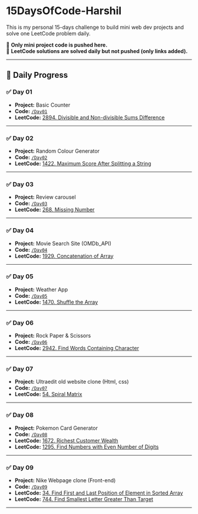 # 15DaysOfCode-Harshil

This is my personal 15-days challenge to build mini web dev projects and solve one LeetCode problem daily.

📌 **Only mini project code is pushed here.**  
🧠 **LeetCode solutions are solved daily but not pushed (only links added).**

---

## 📅 Daily Progress

### ✅ Day 01  
-  **Project:** Basic Counter
-  **Code:** [`/Day01`](./Day01) 
-  **LeetCode:** [2894. Divisible and Non-divisible Sums Difference]( https://leetcode.com/problems/divisible-and-non-divisible-sums-difference/description/)

---

### ✅ Day 02  
-  **Project:** Random Colour Generator 
-  **Code:** [`/Day02`](./Day02) 
-  **LeetCode:** [1422. Maximum Score After Splitting a String]( https://leetcode.com/problems/maximum-score-after-splitting-a-string/description/)

---

### ✅ Day 03  
-  **Project:** Review carousel 
-  **Code:** [`/Day03`](./Day03) 
-  **LeetCode:** [268. Missing Number]( https://leetcode.com/problems/missing-number/description/)

---

### ✅ Day 04  
-  **Project:** Movie Search Site (OMDb_API) 
-  **Code:** [`/Day04`](./Day04) 
-  **LeetCode:** [1929. Concatenation of Array]( https://leetcode.com/problems/concatenation-of-array/description/)

---

### ✅ Day 05  
-  **Project:** Weather App 
-  **Code:** [`/Day05`](./Day05) 
-  **LeetCode:** [1470. Shuffle the Array]( https://leetcode.com/problems/shuffle-the-array/description/)

---

### ✅ Day 06  
-  **Project:** Rock Paper & Scissors 
-  **Code:** [`/Day06`](./Day06) 
-  **LeetCode:** [2942. Find Words Containing Character](https://leetcode.com/problems/find-words-containing-character/description/)

---

### ✅ Day 07  
-  **Project:** Ultraedit old website clone (Html, css) 
-  **Code:** [`/Day07`](./Day07) 
-  **LeetCode:** [54. Spiral Matrix](https://leetcode.com/problems/spiral-matrix/description/)

---

### ✅ Day 08  
-  **Project:** Pokemon Card Generator 
-  **Code:** [`/Day08`](./Day08) 
-  **LeetCode:** [1672. Richest Customer Wealth](https://leetcode.com/problems/richest-customer-wealth/description/)
-  **LeetCode:** [1295. Find Numbers with Even Number of Digits](https://leetcode.com/problems/find-numbers-with-even-number-of-digits/description/)

---

### ✅ Day 09  
-  **Project:** Nike Webpage clone (Front-end) 
-  **Code:** [`/Day09`](./Day09) 
-  **LeetCode:** [34. Find First and Last Position of Element in Sorted Array](https://leetcode.com/problems/find-first-and-last-position-of-element-in-sorted-array/description/)
-  **LeetCode:** [744. Find Smallest Letter Greater Than Target](https://leetcode.com/problems/find-smallest-letter-greater-than-target/description/)

---
